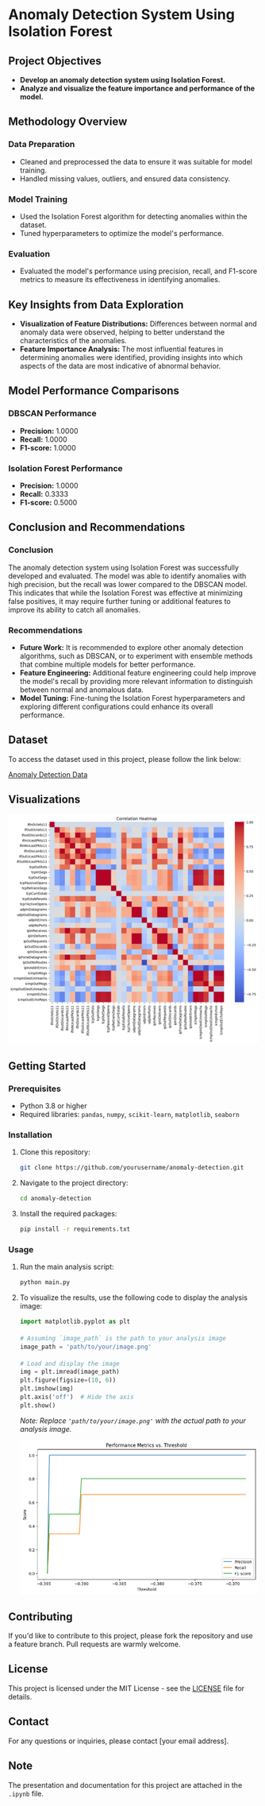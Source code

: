 # Anomaly Detection System Using Isolation Forest

## Project Objectives

- **Develop an anomaly detection system using Isolation Forest.**
- **Analyze and visualize the feature importance and performance of the model.**

## Methodology Overview

### Data Preparation

- Cleaned and preprocessed the data to ensure it was suitable for model training.
- Handled missing values, outliers, and ensured data consistency.

### Model Training

- Used the Isolation Forest algorithm for detecting anomalies within the dataset.
- Tuned hyperparameters to optimize the model's performance.

### Evaluation

- Evaluated the model's performance using precision, recall, and F1-score metrics to measure its effectiveness in identifying anomalies.

## Key Insights from Data Exploration

- **Visualization of Feature Distributions:** Differences between normal and anomaly data were observed, helping to better understand the characteristics of the anomalies.
- **Feature Importance Analysis:** The most influential features in determining anomalies were identified, providing insights into which aspects of the data are most indicative of abnormal behavior.

## Model Performance Comparisons

### DBSCAN Performance

- **Precision:** 1.0000
- **Recall:** 1.0000
- **F1-score:** 1.0000

### Isolation Forest Performance

- **Precision:** 1.0000
- **Recall:** 0.3333
- **F1-score:** 0.5000

## Conclusion and Recommendations

### Conclusion

The anomaly detection system using Isolation Forest was successfully developed and evaluated. The model was able to identify anomalies with high precision, but the recall was lower compared to the DBSCAN model. This indicates that while the Isolation Forest was effective at minimizing false positives, it may require further tuning or additional features to improve its ability to catch all anomalies.

### Recommendations

- **Future Work:** It is recommended to explore other anomaly detection algorithms, such as DBSCAN, or to experiment with ensemble methods that combine multiple models for better performance.
- **Feature Engineering:** Additional feature engineering could help improve the model's recall by providing more relevant information to distinguish between normal and anomalous data.
- **Model Tuning:** Fine-tuning the Isolation Forest hyperparameters and exploring different configurations could enhance its overall performance.

## Dataset

To access the dataset used in this project, please follow the link below:

[Anomaly Detection Data](https://drive.google.com/file/d/1idvHhosrfQANj43-s14weP1agA88XBOx/view)




## Visualizations

![Dashboard Screenshot](image1.png)

## Getting Started

### Prerequisites
- Python 3.8 or higher
- Required libraries: `pandas`, `numpy`, `scikit-learn`, `matplotlib`, `seaborn`

### Installation

1. Clone this repository:
    ```bash
    git clone https://github.com/yourusername/anomaly-detection.git
    ```
2. Navigate to the project directory:
    ```bash
    cd anomaly-detection
    ```
3. Install the required packages:
    ```bash
    pip install -r requirements.txt
    ```

### Usage

1. Run the main analysis script:
    ```bash
    python main.py
    ```

2. To visualize the results, use the following code to display the analysis image:

    ```python
    import matplotlib.pyplot as plt

    # Assuming `image_path` is the path to your analysis image
    image_path = 'path/to/your/image.png'

    # Load and display the image
    img = plt.imread(image_path)
    plt.figure(figsize=(10, 6))
    plt.imshow(img)
    plt.axis('off')  # Hide the axis
    plt.show()
    ```

    *Note: Replace `'path/to/your/image.png'` with the actual path to your analysis image.*

   ![Dashboard Screenshot](image2.png)

## Contributing

If you'd like to contribute to this project, please fork the repository and use a feature branch. Pull requests are warmly welcome.

## License

This project is licensed under the MIT License - see the [LICENSE](LICENSE) file for details.

## Contact

For any questions or inquiries, please contact [your email address].

## Note

The presentation and documentation for this project are attached in the `.ipynb` file.
